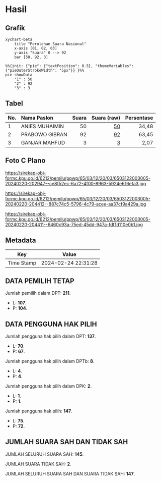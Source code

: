 # Hasil

## Grafik

```mermaid
xychart-beta
    title "Perolehan Suara Nasional"
    x-axis [01, 02, 03]
    y-axis "Suara" 0 --> 92
    bar [50, 92, 3]
```

```mermaid
%%{init: {"pie": {"textPosition": 0.5}, "themeVariables": {"pieOuterStrokeWidth": "5px"}} }%%
pie showData
    "1" : 50
    "2" : 92
    "3" : 3
```

## Tabel

| No. | Nama Paslon    | Suara | Suara (raw) | Persentase |
|:--- |:-------------- | -----:| -----------:| ----------:|
| 1   | ANIES MUHAIMIN | 50    | [50][p-1]   | 34,48      |
| 2   | PRABOWO GIBRAN | 92    | [92][p-2]   | 63,45      |
| 3   | GANJAR MAHFUD  | 3     | [3][p-3]    | 2,07       |


[p-1]: https://github.com/gigit-pemilu/pemilu-2024/blob/main/pilpres/hitung-suara/sub/65-kalimantan-utara/sub/03-nunukan/sub/12-sebatik-tengah/sub/2003-aji-kuning/sub/005-tps/sub/paslon-1.txt
[p-2]: https://github.com/gigit-pemilu/pemilu-2024/blob/main/pilpres/hitung-suara/sub/65-kalimantan-utara/sub/03-nunukan/sub/12-sebatik-tengah/sub/2003-aji-kuning/sub/005-tps/sub/paslon-2.txt
[p-3]: https://github.com/gigit-pemilu/pemilu-2024/blob/main/pilpres/hitung-suara/sub/65-kalimantan-utara/sub/03-nunukan/sub/12-sebatik-tengah/sub/2003-aji-kuning/sub/005-tps/sub/paslon-3.txt

## Foto C Plano

https://sirekap-obj-formc.kpu.go.id/6212/pemilu/ppwp/65/03/12/20/03/6503122003005-20240220-202947--ce8f52ec-6a72-4f00-8963-5924e616efa3.jpg

https://sirekap-obj-formc.kpu.go.id/6212/pemilu/ppwp/65/03/12/20/03/6503122003005-20240220-204412--887c74c5-5796-4c79-acee-aa37cf9a429a.jpg

https://sirekap-obj-formc.kpu.go.id/6212/pemilu/ppwp/65/03/12/20/03/6503122003005-20240220-204411--6460c93a-75ed-45dd-947a-fdf1d110e0b1.jpg


## Metadata

| Key        | Value               |
| ---------- | ------------------- |
| Time Stamp | 2024-02-24 22:31:28 |


## DATA PEMILIH TETAP

Jumlah pemilih dalam DPT: **211**.
 * L: **107**.
 * P: **104**.

## DATA PENGGUNA HAK PILIH

Jumlah pengguna hak pilih dalam DPT: **137**.
 * L: **70**.
 * P: **67**.

Jumlah pengguna hak pilih dalam DPTb: **8**.
 * L: **4**.
 * P: **4**.

Jumlah pengguna hak pilih dalam DPK: **2**.
 * L: **1**.
 * P: **1**.

Jumlah pengguna hak pilih: **147**.
 * L: **75**.
 * P: **72**.

## JUMLAH SUARA SAH DAN TIDAK SAH

JUMLAH SELURUH SUARA SAH: **145**.

JUMLAH SUARA TIDAK SAH: **2**.

JUMLAH SELURUH SUARA SAH DAN SUARA TIDAK SAH: **147**.



